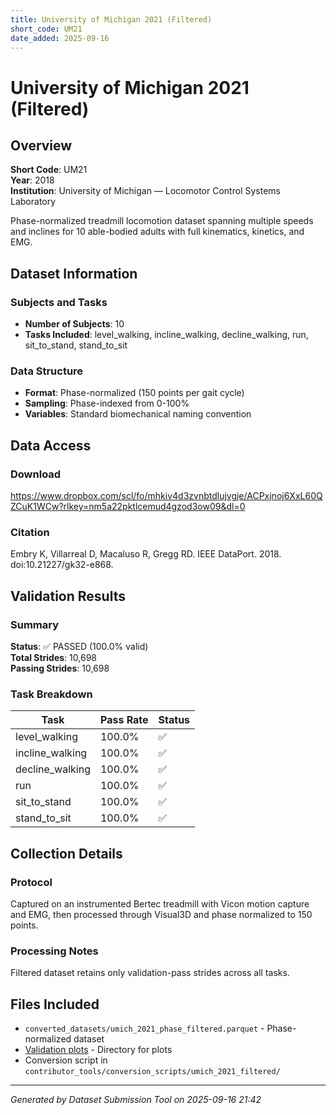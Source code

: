 ```yaml
---
title: University of Michigan 2021 (Filtered)
short_code: UM21
date_added: 2025-09-16
---
```


# University of Michigan 2021 (Filtered)

## Overview

**Short Code**: UM21  
**Year**: 2018  
**Institution**: University of Michigan — Locomotor Control Systems Laboratory  

Phase-normalized treadmill locomotion dataset spanning multiple speeds and inclines for 10 able-bodied adults with full kinematics, kinetics, and EMG.

## Dataset Information

### Subjects and Tasks
- **Number of Subjects**: 10
- **Tasks Included**: level_walking, incline_walking, decline_walking, run, sit_to_stand, stand_to_sit

### Data Structure
- **Format**: Phase-normalized (150 points per gait cycle)
- **Sampling**: Phase-indexed from 0-100%
- **Variables**: Standard biomechanical naming convention

## Data Access

### Download
https://www.dropbox.com/scl/fo/mhkiv4d3zvnbtdlujvgje/ACPxjnoj6XxL60QZCuK1WCw?rlkey=nm5a22pktlcemud4gzod3ow09&dl=0

### Citation
Embry K, Villarreal D, Macaluso R, Gregg RD. IEEE DataPort. 2018. doi:10.21227/gk32-e868.

## Validation Results

### Summary

**Status**: ✅ PASSED (100.0% valid)  
**Total Strides**: 10,698  
**Passing Strides**: 10,698  

### Task Breakdown

| Task | Pass Rate | Status |
|------|-----------|--------|
| level_walking | 100.0% | ✅ |
| incline_walking | 100.0% | ✅ |
| decline_walking | 100.0% | ✅ |
| run | 100.0% | ✅ |
| sit_to_stand | 100.0% | ✅ |
| stand_to_sit | 100.0% | ✅ |

## Collection Details

### Protocol
Captured on an instrumented Bertec treadmill with Vicon motion capture and EMG, then processed through Visual3D and phase normalized to 150 points.

### Processing Notes
Filtered dataset retains only validation-pass strides across all tasks.

## Files Included

- `converted_datasets/umich_2021_phase_filtered.parquet` - Phase-normalized dataset
- [Validation plots](./validation_plots/umich_2021_filtered/index.md) - Directory for plots
- Conversion script in `contributor_tools/conversion_scripts/umich_2021_filtered/`

---

*Generated by Dataset Submission Tool on 2025-09-16 21:42*
